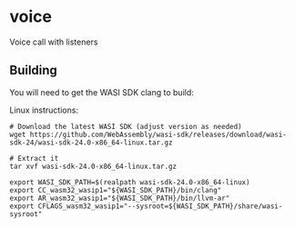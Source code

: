 # voice

Voice call with listeners

## Building

You will need to get the WASI SDK clang to build:

Linux instructions:

```
# Download the latest WASI SDK (adjust version as needed)
wget https://github.com/WebAssembly/wasi-sdk/releases/download/wasi-sdk-24/wasi-sdk-24.0-x86_64-linux.tar.gz

# Extract it
tar xvf wasi-sdk-24.0-x86_64-linux.tar.gz

export WASI_SDK_PATH=$(realpath wasi-sdk-24.0-x86_64-linux)
export CC_wasm32_wasip1="${WASI_SDK_PATH}/bin/clang"
export AR_wasm32_wasip1="${WASI_SDK_PATH}/bin/llvm-ar"
export CFLAGS_wasm32_wasip1="--sysroot=${WASI_SDK_PATH}/share/wasi-sysroot"
```
